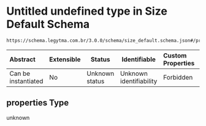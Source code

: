 # Untitled undefined type in Size Default Schema

```txt
https://schema.legytma.com.br/3.0.0/schema/size_default.schema.json#/properties
```




| Abstract            | Extensible | Status         | Identifiable            | Custom Properties | Additional Properties | Access Restrictions | Defined In                                                                              |
| :------------------ | ---------- | -------------- | ----------------------- | :---------------- | --------------------- | ------------------- | --------------------------------------------------------------------------------------- |
| Can be instantiated | No         | Unknown status | Unknown identifiability | Forbidden         | Allowed               | none                | [size_default.schema.json\*](../schema/size_default.schema.json) |

## properties Type

unknown
